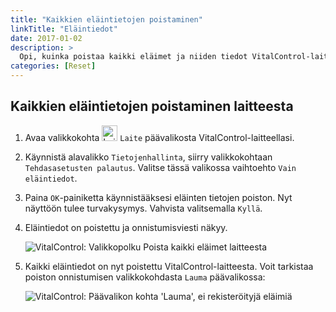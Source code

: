 ```yaml
---
title: "Kaikkien eläintietojen poistaminen"
linkTitle: "Eläintiedot"
date: 2017-01-02
description: >
  Opi, kuinka poistaa kaikki eläimet ja niiden tiedot VitalControl-laitteestasi.
categories: [Reset]
---
```

## Kaikkien eläintietojen poistaminen laitteesta

1. Avaa valikkokohta <img src="/icons/device.svg" width="25" align="bottom" alt="Laite" /> `Laite` päävalikosta VitalControl-laitteellasi.

1. Käynnistä alavalikko `Tietojenhallinta`, siirry valikkokohtaan `Tehdasasetusten palautus`. Valitse tässä valikossa vaihtoehto `Vain eläintiedot`.

1. Paina `OK`-painiketta käynnistääksesi eläinten tietojen poiston. Nyt näyttöön tulee turvakysymys. Vahvista valitsemalla `Kyllä`.

1. Eläintiedot on poistettu ja onnistumisviesti näkyy.

   ![VitalControl: Valikkopolku Poista kaikki eläimet laitteesta](../images/eraseanimals.png "Poista kaikki eläimet")

1. Kaikki eläintiedot on nyt poistettu VitalControl-laitteesta. Voit tarkistaa poiston onnistumisen valikkokohdasta `Lauma` päävalikossa:

   ![VitalControl: Päävalikon kohta 'Lauma', ei rekisteröityjä eläimiä](../images/no-animals.png "Ei rekisteröityjä eläimiä")
